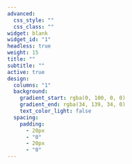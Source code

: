 ```yaml
---
advanced:
  css_style: ""
  css_class: ""
widget: blank
widget_id: "1"
headless: true
weight: 15
title: ""
subtitle: ""
active: true
design:
  columns: "1"
  background:
    gradient_start: rgba(0, 100, 0, 0)
    gradient_end: rgba(34, 139, 34, 0)
    text_color_light: false
  spacing:
    padding:
      - 20px
      - "0"
      - 20px
      - "0"
---
```


